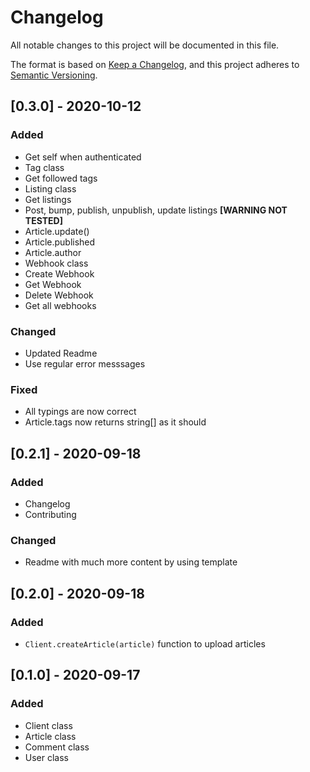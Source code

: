 # Changelog
All notable changes to this project will be documented in this file.

The format is based on [Keep a Changelog](https://keepachangelog.com/en/1.0.0/),
and this project adheres to [Semantic Versioning](https://semver.org/spec/v2.0.0.html).

## [0.3.0] - 2020-10-12
### Added
- Get self when authenticated
- Tag class
- Get followed tags
- Listing class
- Get listings
- Post, bump, publish, unpublish, update listings **[WARNING NOT TESTED]**
- Article.update()
- Article.published
- Article.author
- Webhook class
- Create Webhook
- Get Webhook
- Delete Webhook
- Get all webhooks
### Changed
- Updated Readme
- Use regular error messsages
### Fixed
- All typings are now correct
- Article.tags now returns string[] as it should

## [0.2.1] - 2020-09-18
### Added
- Changelog
- Contributing
### Changed
- Readme with much more content by using template


## [0.2.0] - 2020-09-18
### Added
- `Client.createArticle(article)` function to upload articles

## [0.1.0] - 2020-09-17
### Added
- Client class
- Article class
- Comment class
- User class